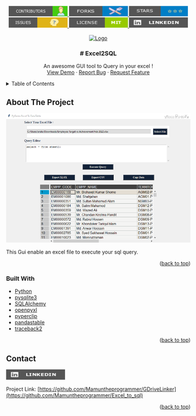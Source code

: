 
<div  align="center" >
  <a href="https://github.com/Mamuntheprogrammer/GDriveLinker/graphs/contributors">
    <img src="images/contributors.png" alt="contributors"  >
  </a>
  <a href="https://github.com/Mamuntheprogrammer/GDriveLinker/network/members">
    <img src="images/forks.png" alt="forks"  >
  </a>
  <a href="https://github.com/Mamuntheprogrammer/GDriveLinker/stargazers">
    <img src="images/stars.png" alt="Logo"  >
  </a>
  <a href="https://github.com/Mamuntheprogrammer/GDriveLinker/issues">
    <img src="images/issues.png" alt="Logo"   >
  </a>
  <a href="https://github.com/Mamuntheprogrammer/GDriveLinker/blob/main/LICENSE">
    <img src="images/license.png" alt="license"   >
  </a>
  <a href="https://www.linkedin.com/in/mamuntheprogrammer/">
    <img src="images/linkedin.png" alt="Logo"  >
  </a>
</div>






<div id="top"></div>
<!-- 
[![Contributors][contributors-shield]][contributors-url]
[![Forks][forks-shield]][forks-url]
[![Stargazers][stars-shield]][stars-url]
[![Issues][issues-shield]][issues-url]
[![MIT License][license-shield]][license-url]
[![LinkedIn][linkedin-shield]][linkedin-url] -->








<!-- PROJECT LOGO -->
<br />
<div align="center">
  <a href="https://github.com/othneildrew/Best-README-Template">
    <img src="images/xl2sql.png" alt="Logo" >
  </a>

  <h3 align="center"># Excel2SQL</h3>

  <p align="center">
    An awesome GUI tool to Query in your excel !
    <br />
    <!-- <a href=""><strong>Explore the docs »</strong></a> -->
    <a href="https://github.com/Mamuntheprogrammer/GDriveLinker">View Demo</a>
    ·
    <a href="https://github.com/Mamuntheprogrammer/GDriveLinker/issues">Report Bug</a>
    ·
    <a href="https://github.com/Mamuntheprogrammer/GDriveLinker/issues">Request Feature</a>
  </p>
</div>



<!-- TABLE OF CONTENTS -->
<details>
  <summary>Table of Contents</summary>
  <ol>
     <li><a href="#built-with">Built With</a></li>
    <li><a href="#contact">Contact</a></li>

  </ol>
</details>



<!-- ABOUT THE PROJECT -->
## About The Project

<p align="center">
  <img src="https://github.com/Mamuntheprogrammer/Excel_to_sql/blob/main/images/xl2sql2.png?raw=true" alt="Pygems Office Utility"/>
</p>


This Gui enable an excel file to execute your sql query.



<p align="right">(<a href="#top">back to top</a>)</p>



### Built With


* [Python](https://www.python.org/downloads/)
* [pysqlite3](https://pypi.org/project/pysqlite3/)
* [SQLAlchemy](https://pypi.org/project/SQLAlchemy/)
* [openpyxl](https://pypi.org/project/openpyxl/)
* [pyperclip](https://pypi.org/project/pyperclip/)
* [pandastable](https://pypi.org/project/pandastable/)
* [traceback2](https://pypi.org/project/traceback2/)


<p align="right">(<a href="#top">back to top</a>)</p>



<!-- GETTING STARTED -->





<!-- CONTACT -->
## Contact

<a href="https://www.linkedin.com/in/mamuntheprogrammer/">
    <img src="images/linkedin.png" alt="Logo"  >
  </a>

Project Link: [https://github.com/Mamuntheprogrammer/GDriveLinker](https://github.com/Mamuntheprogrammer/Excel_to_sql)

<p align="right">(<a href="#top">back to top</a>)</p>






